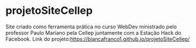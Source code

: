 # projetoSiteCellep
Site criado como ferramenta prática no curso WebDev ministrado pelo professor Paulo Mariano pela Cellep juntamente com a Estação Hack do Facebook.
Link do projeto:https://biancafranco1.github.io/projetoSiteCellep/
